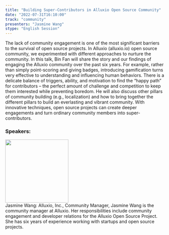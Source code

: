 ```yaml
---
title: "Building Super-Contributors in Alluxio Open Source Community"
date: "2022-07-31T16:10:00"
track: "community"
presenters: "Jasmine Wang"
stype: "English Session"
---
```

The lack of community engagement is one of the most significant barriers to the survival of open source projects. In Alluxio (alluxio.io) open source community, we experimented with different approaches to nurture the community. In this talk, Bin Fan will share the story and our findings of engaging the Alluxio community over the past six years. For example, rather than simply point-scoring and giving badges, introducing gamification turns very effective to understanding and influencing human behaviors. There is a delicate balance of triggers, ability, and motivation to find the “happy path” for contributors – the perfect amount of challenge and competition to keep them interested while preventing boredom. He will also discuss other pillars of community building (e.g., localization) and how to bring together the different pillars to build an everlasting and vibrant community. With innovative techniques, open source projects can create deeper engagements and turn ordinary community members into super-contributors.
 ### Speakers: 
 <img src="images/speaker/1149.png" width="200" /><br>Jasmine Wang: Alluxio, Inc., Community Manager, Jasmine Wang is the community manager at Alluxio. Her responsibilities include community engagement and developer relations for the Alluxio Open Source Project. She has six years of experience working with startups and open source projects.

 